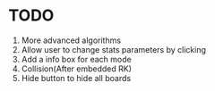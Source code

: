 # TODO 
1. More advanced algorithms
2. Allow user to change stats parameters by clicking
3. Add a info box for each mode
4. Collision(After embedded RK)
5. Hide button to hide all boards



